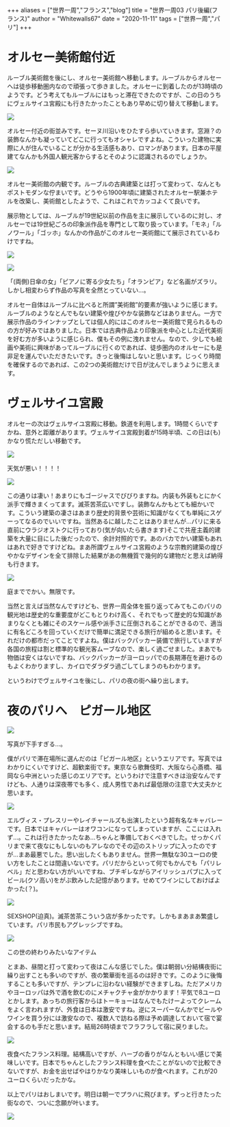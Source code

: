 +++
aliases = ["世界一周","フランス","blog"]
title = "世界一周03 パリ後編(フランス)"
author = "Whitewalls67"
date = "2020-11-11"
tags = ["世界一周","パリ"]
+++

# オルセー美術館付近
ルーブル美術館を後にし、オルセー美術館へ移動します。ルーブルからオルセーへは徒歩移動圏内なので頑張って歩きました。オルセーに到着したのが13時頃のようです。どう考えてもルーブルにはもっと滞在できたのですが、この日のうちにヴェルサイユ宮殿にも行きたかったこともあり早めに切り替えて移動します。


![](https://paper-attachments.dropbox.com/s_7BD36304A50E6E585619D8EBFE5A2C88229F0965CB0CB80DA85A00B11FEEF253_1604739336668_image.png)


オルセー付近の街並みです。セーヌ川沿いをひたすら歩いていきます。窓淵？の装飾なんかも凝っていてどこに行ってもオシャレですよね。こういった建物に実際に人が住んでいることが分かる生活感もあり、ロマンがあります。日本の平屋建てなんかも外国人観光客からするとそのように認識されるのでしょうか。


![](https://paper-attachments.dropbox.com/s_7BD36304A50E6E585619D8EBFE5A2C88229F0965CB0CB80DA85A00B11FEEF253_1604739090244_image.png)


オルセー美術館の内観です。ルーブルの古典建築とは打って変わって、なんともポストモダンな佇まいです。どうやら1900年頃に建築されたオルセー駅兼ホテルを改築し、美術館としたようで、これはこれでカッコよくて良いです。

展示物としては、ルーブルが19世紀以前の作品を主に展示しているのに対し、オルセーでは19世紀ごろの印象派作品を専門として取り扱っています。「モネ」「ルノワール」「ゴッホ」なんかの作品がこのオルセー美術館にて展示されているわけですね。



![](https://paper-attachments.dropbox.com/s_7BD36304A50E6E585619D8EBFE5A2C88229F0965CB0CB80DA85A00B11FEEF253_1604773852059_image.png)

![](https://paper-attachments.dropbox.com/s_7BD36304A50E6E585619D8EBFE5A2C88229F0965CB0CB80DA85A00B11FEEF253_1604773862297_image.png)


「(両側)日傘の女」「ピアノに寄る少女たち」「オランピア」など名画がズラリ。しかし相変わらず作品の写真を全然とっていない…。

オルセー自体はルーブルに比べると所謂”美術館”的要素が強いように感じます。ルーブルのようなとんでもない建築や煌びやかな装飾などはありません。一方で展示作品のラインナップとしては個人的にはこのオルセー美術館で見られるものの方が好みではありました。日本では古典作品より印象派を中心とした近代美術を好む方が多いように感じられ、僕もその例に洩れません。なので、少しでも絵画や美術に興味があってルーブルに行くのであれば、徒歩圏内のオルセーにも是非足を運んでいただきたいです。きっと後悔はしないと思います。じっくり時間を確保するのであれば、この2つの美術館だけで日が沈んでしまうように思えます。

# ヴェルサイユ宮殿

オルセーの次はヴェルサイユ宮殿に移動。鉄道を利用します。1時間くらいですかね、意外と距離があります。ヴェルサイユ宮殿到着が15時半頃、この日は(も)かなり慌ただしい移動です。


![](https://paper-attachments.dropbox.com/s_7BD36304A50E6E585619D8EBFE5A2C88229F0965CB0CB80DA85A00B11FEEF253_1605032036017_image.png)


天気が悪い！！！！


![](https://paper-attachments.dropbox.com/s_7BD36304A50E6E585619D8EBFE5A2C88229F0965CB0CB80DA85A00B11FEEF253_1605032122846_DSC05347.JPG)


この通りは凄い！あまりにもゴージャスでびびりますね。内装も外装もとにかく派手で輝きまくってます。滅茶苦茶広いですし。装飾なんかもとても細かいです。こういう建築の凄さはあまり歴史的背景や芸術に知識がなくても単純にスゲーってなるのでいいですね。当然あるに越したことはありませんが…パリに来る直前にウラジオストクに行っており(気が向いたら書きます)そこで共産主義的建築を大量に目にした後だったので、余計対照的です。あのバカでかい建築もあれはあれで好きですけどね。まあ所謂ヴェルサイユ宮殿のような宗教的建築の煌びやかなデザインを全て排除した結果があの無機質で幾何的な建物だと思えば納得も行きます。


![](https://paper-attachments.dropbox.com/s_7BD36304A50E6E585619D8EBFE5A2C88229F0965CB0CB80DA85A00B11FEEF253_1605032571326_DSC05339.JPG)


庭まででかい。無限です。

当然と言えば当然なんですけども、世界一周全体を振り返ってみてもこのパリの観光地は歴史的な重要度がどこもとりわけ高く、それでもって歴史的な知識があまりなくとも雑にそのスケール感や派手さに圧倒されることができるので、適当に有名どころを回っていくだけで簡単に満足できる旅行が組めると思います。それだけの都市だってことですよね。僕はバックパッカー装備で旅行していますが各国の旅程は割と標準的な観光客ムーブなので、楽しく過ごせました。まあでも物価は安くはないですね、バックパッカーがヨーロッパでの長期滞在を避けるのもよくわかりますし、カイロでダラダラ過ごしてしまうのもわかります。

というわけでヴェルサイユを後にし、パリの夜の街へ繰り出します。

# 夜のパリへ　ピガール地区　

![](https://paper-attachments.dropbox.com/s_7BD36304A50E6E585619D8EBFE5A2C88229F0965CB0CB80DA85A00B11FEEF253_1605033006783_image.png)


写真が下手すぎる…。

僕がパリで滞在場所に選んだのは「ピガール地区」というエリアです。写真ではわかりにくいですけど、超歓楽街です。東京なら歌舞伎町、大阪なら心斎橋、福岡なら中洲といった感じのエリアです。というわけで注意すべきは治安なんですけども、人通りは深夜帯でも多く、成人男性であれば最低限の注意で大丈夫かと思います。


![](https://paper-attachments.dropbox.com/s_7BD36304A50E6E585619D8EBFE5A2C88229F0965CB0CB80DA85A00B11FEEF253_1605033172317_image.png)


エルヴィス・プレスリーやレイチャールズも出演したという超有名なキャバレーです。日本ではキャバレーはオワコンになってしまっていますが、ここには入れず…。これは行きたかったなあ…ちゃんと準備しておくべきでした。せっかくパリまで来て夜なにもしないのもアレなのでその辺のストリップに入ったのですが…まあ最悪でした。思い出したくもありません。世界一無駄な30ユーロの使い方をしたことは間違いないです。パリだからといって何でもかんでも「パリレベル」だと思わない方がいいですね、ブチギレながらアイリッシュパブに入ってビール(クソ高い)をがぶ飲みした記憶があります。せめてワインにしておけばよかった(？)。


![](https://paper-attachments.dropbox.com/s_7BD36304A50E6E585619D8EBFE5A2C88229F0965CB0CB80DA85A00B11FEEF253_1605033542554_image.png)


SEXSHOP(迫真)。滅茶苦茶こういう店が多かったです。しかもまあまあ繁盛しています。パリ市民もアグレッシブですね。


![](https://paper-attachments.dropbox.com/s_7BD36304A50E6E585619D8EBFE5A2C88229F0965CB0CB80DA85A00B11FEEF253_1605033604540_image.png)


この世の終わりみたいなアイテム

とまあ、昼間と打って変わって夜はこんな感じでした。僕は朝弱い分結構夜街に繰り出すことも多いのですが、夜の繁華街を巡るのは好きです。このように後悔することも多いですが、テンプレに沿わない経験ができますしね。ただアメリカやヨーロッパは外で酒を飲むのにメチャクチャ金がかかります！平気で8ユーロとかします。あっちの旅行客からはトーキョーはなんでもたけーよってクレームをよく言われますが、外食は日本は激安ですね。逆にスーパーなんかでビールやワインを買う分には激安なので、複数人で訪ねる際は予め調達しておいて宿で宴会するのも手だと思います。結局26時頃までフラフラして宿に戻りました。


![](https://paper-attachments.dropbox.com/s_7BD36304A50E6E585619D8EBFE5A2C88229F0965CB0CB80DA85A00B11FEEF253_1605033871659_image.png)


夜食べたフランス料理。結構高いですが、ハーブの香りがなんともいい感じで美味しいです。日本でちゃんとしたフランス料理を食べたことがないので比較できないですが、お金を出せばやはりかなり美味しいものが食べれます。これが20ユーロくらいだったかな。

以上でパリはおしまいです。明日は朝一でプラハに飛びます。ずっと行きたった街なので、ついに念願が叶います。



![](https://paper-attachments.dropbox.com/s_7BD36304A50E6E585619D8EBFE5A2C88229F0965CB0CB80DA85A00B11FEEF253_1605034003253_image.png)


